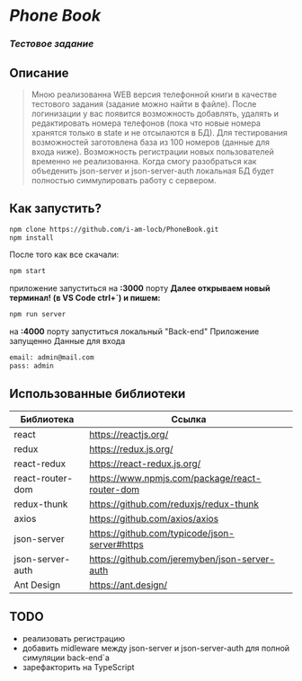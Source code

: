 # _Phone Book_
### _Тестовое задание_

## Описание
> Мною реализованна WEB версия телефонной книги в качестве
> тестового задания (задание можно найти в файле).
> После логинизации у вас появится возможность добавлять,
> удалять и редактировать номера телефонов (пока что
> новые номера хранятся только в state и не отсылаются в БД).
> Для тестирования возможностей заготовлена база из 100 
> номеров (данные для входа ниже). Возможность регистрации
> новых пользователей временно не реализованна. Когда 
> смогу разобраться как объеденить json-server и json-server-auth
> локальная БД будет полностью симмулировать работу с сервером.

## Как запустить?
```sh
npm clone https://github.com/i-am-locb/PhoneBook.git
npm install
```
После того как все скачали:
```sh
npm start
```
приложение запуститься на **:3000** порту
**Далее открываем новый терминал! (в VS Code ctrl+`) и пишем:**
```sh
npm run server
```
на **:4000** порту запуститься локальный "Back-end"
Приложение запущенно
Данные для входа
```sh
email: admin@mail.com
pass: admin
```
## Использованные библиотеки
| Библиотека | Ссылка |
| ------ | ------ |
| react | https://reactjs.org/ |
| redux | https://redux.js.org/ |
| react-redux | https://react-redux.js.org/ |
| react-router-dom | https://www.npmjs.com/package/react-router-dom |
| redux-thunk | https://github.com/reduxjs/redux-thunk |
| axios | https://github.com/axios/axios |
| json-server | https://github.com/typicode/json-server#https |
| json-server-auth | https://github.com/jeremyben/json-server-auth |
| Ant Design | https://ant.design/ |

## TODO
- реализовать регистрацию
- добавить midleware между json-server и json-server-auth для полной симуляции back-end`a
- зарефакторить на TypeScript